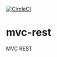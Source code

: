 [![CircleCI](https://circleci.com/gh/igavrysh/mvc-rest.svg?style=svg)](https://circleci.com/gh/igavrysh/mvc-rest)
# mvc-rest

MVC REST